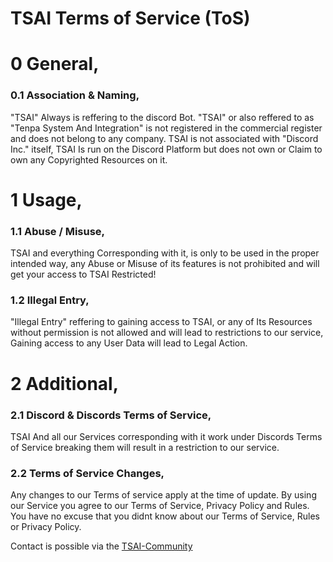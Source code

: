 # TSAI Terms of Service (ToS)

# 0 General,
### 0.1 Association & Naming,
"TSAI" Always is reffering to the discord Bot.
"TSAI" or also reffered to as "Tenpa System And Integration" is not registered in the commercial register and does not belong to any company.
TSAI is not associated with "Discord Inc." itself, TSAI Is run on the Discord Platform but does not own or Claim to own any Copyrighted Resources on it.

# 1 Usage,
### 1.1 Abuse / Misuse,
TSAI and everything Corresponding with it, is only to be used in the proper intended way,
any Abuse or Misuse of its features is not prohibited and will get your access to TSAI Restricted!
### 1.2 Illegal Entry,
"Illegal Entry" reffering to gaining access to TSAI, or any of Its Resources without permission is not allowed and will lead to restrictions to our service,
Gaining access to any User Data will lead to Legal Action.

# 2 Additional,
### 2.1 Discord & Discords Terms of Service,
TSAI And all our Services corresponding with it work under Discords Terms of Service breaking them will result in a restriction to our service.
### 2.2 Terms of Service Changes,
Any changes to our Terms of service apply at the time of update.
By using our Service you agree to our Terms of Service, Privacy Policy and Rules.
You have no excuse that you didnt know about our Terms of Service, Rules or Privacy Policy.

Contact is possible via the [TSAI-Community](https://discord.gg/GsDXseZpxf)
